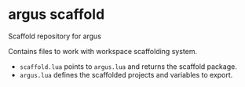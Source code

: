 # argus scaffold

Scaffold repository for argus

Contains files to work with workspace scaffolding system.

- `scaffold.lua` points to `argus.lua` and returns the scaffold package.
- `argus.lua` defines the scaffolded projects and variables to export.
